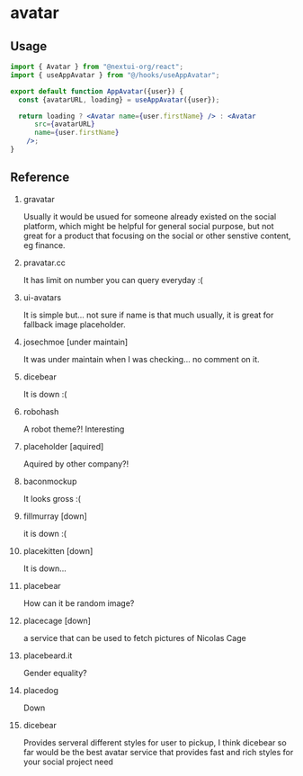 # avatar

## Usage

```jsx
import { Avatar } from "@nextui-org/react";
import { useAppAvatar } from "@/hooks/useAppAvatar";

export default function AppAvatar({user}) {
  const {avatarURL, loading} = useAppAvatar({user});

  return loading ? <Avatar name={user.firstName} /> : <Avatar
      src={avatarURL}
      name={user.firstName}
    />;
}
```

## Reference

1. gravatar

    Usually it would be usued for someone already existed on the social platform, 
    which might be helpful for general social purpose, but not great for a product
    that focusing on the social or other senstive content, eg finance.

2. pravatar.cc

    It has limit on number you can query everyday :(

3. ui-avatars

    It is simple but... not sure if name is that much usually, it is great for 
    fallback image placeholder.

4. josechmoe [under maintain]

    It was under maintain when I was checking... no comment on it.

5. dicebear

    It is down :(

6. robohash

    A robot theme?! Interesting

7. placeholder [aquired]

    Aquired by other company?!

8. baconmockup

    It looks gross :(

9. fillmurray [down]

    it is down :(

10. placekitten [down]

    It is down...

11. placebear

    How can it be random image?

12. placecage [down]

    a service that can be used to fetch pictures of Nicolas Cage

13. placebeard.it

    Gender equality?

14. placedog

    Down

15. dicebear

    Provides serveral different styles for user to pickup,
    I think dicebear so far would be the best avatar service that provides fast and rich styles for your social project need
